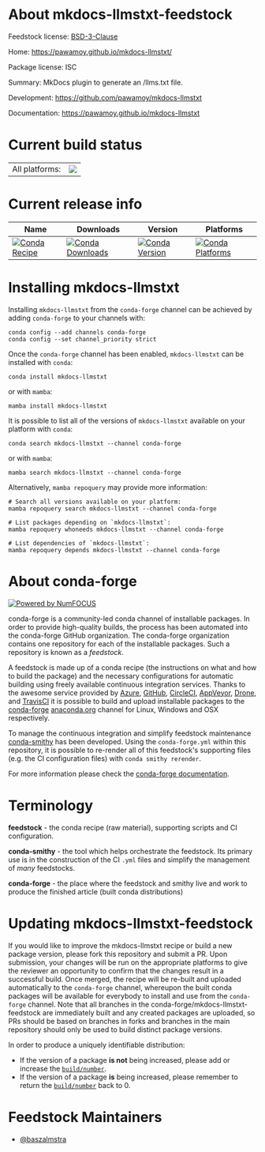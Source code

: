 About mkdocs-llmstxt-feedstock
==============================

Feedstock license: [BSD-3-Clause](https://github.com/conda-forge/mkdocs-llmstxt-feedstock/blob/main/LICENSE.txt)

Home: https://pawamoy.github.io/mkdocs-llmstxt/

Package license: ISC

Summary: MkDocs plugin to generate an /llms.txt file.

Development: https://github.com/pawamoy/mkdocs-llmstxt

Documentation: https://pawamoy.github.io/mkdocs-llmstxt

Current build status
====================


<table><tr><td>All platforms:</td>
    <td>
      <a href="https://dev.azure.com/conda-forge/feedstock-builds/_build/latest?definitionId=26295&branchName=main">
        <img src="https://dev.azure.com/conda-forge/feedstock-builds/_apis/build/status/mkdocs-llmstxt-feedstock?branchName=main">
      </a>
    </td>
  </tr>
</table>

Current release info
====================

| Name | Downloads | Version | Platforms |
| --- | --- | --- | --- |
| [![Conda Recipe](https://img.shields.io/badge/recipe-mkdocs--llmstxt-green.svg)](https://anaconda.org/conda-forge/mkdocs-llmstxt) | [![Conda Downloads](https://img.shields.io/conda/dn/conda-forge/mkdocs-llmstxt.svg)](https://anaconda.org/conda-forge/mkdocs-llmstxt) | [![Conda Version](https://img.shields.io/conda/vn/conda-forge/mkdocs-llmstxt.svg)](https://anaconda.org/conda-forge/mkdocs-llmstxt) | [![Conda Platforms](https://img.shields.io/conda/pn/conda-forge/mkdocs-llmstxt.svg)](https://anaconda.org/conda-forge/mkdocs-llmstxt) |

Installing mkdocs-llmstxt
=========================

Installing `mkdocs-llmstxt` from the `conda-forge` channel can be achieved by adding `conda-forge` to your channels with:

```
conda config --add channels conda-forge
conda config --set channel_priority strict
```

Once the `conda-forge` channel has been enabled, `mkdocs-llmstxt` can be installed with `conda`:

```
conda install mkdocs-llmstxt
```

or with `mamba`:

```
mamba install mkdocs-llmstxt
```

It is possible to list all of the versions of `mkdocs-llmstxt` available on your platform with `conda`:

```
conda search mkdocs-llmstxt --channel conda-forge
```

or with `mamba`:

```
mamba search mkdocs-llmstxt --channel conda-forge
```

Alternatively, `mamba repoquery` may provide more information:

```
# Search all versions available on your platform:
mamba repoquery search mkdocs-llmstxt --channel conda-forge

# List packages depending on `mkdocs-llmstxt`:
mamba repoquery whoneeds mkdocs-llmstxt --channel conda-forge

# List dependencies of `mkdocs-llmstxt`:
mamba repoquery depends mkdocs-llmstxt --channel conda-forge
```


About conda-forge
=================

[![Powered by
NumFOCUS](https://img.shields.io/badge/powered%20by-NumFOCUS-orange.svg?style=flat&colorA=E1523D&colorB=007D8A)](https://numfocus.org)

conda-forge is a community-led conda channel of installable packages.
In order to provide high-quality builds, the process has been automated into the
conda-forge GitHub organization. The conda-forge organization contains one repository
for each of the installable packages. Such a repository is known as a *feedstock*.

A feedstock is made up of a conda recipe (the instructions on what and how to build
the package) and the necessary configurations for automatic building using freely
available continuous integration services. Thanks to the awesome service provided by
[Azure](https://azure.microsoft.com/en-us/services/devops/), [GitHub](https://github.com/),
[CircleCI](https://circleci.com/), [AppVeyor](https://www.appveyor.com/),
[Drone](https://cloud.drone.io/welcome), and [TravisCI](https://travis-ci.com/)
it is possible to build and upload installable packages to the
[conda-forge](https://anaconda.org/conda-forge) [anaconda.org](https://anaconda.org/)
channel for Linux, Windows and OSX respectively.

To manage the continuous integration and simplify feedstock maintenance
[conda-smithy](https://github.com/conda-forge/conda-smithy) has been developed.
Using the ``conda-forge.yml`` within this repository, it is possible to re-render all of
this feedstock's supporting files (e.g. the CI configuration files) with ``conda smithy rerender``.

For more information please check the [conda-forge documentation](https://conda-forge.org/docs/).

Terminology
===========

**feedstock** - the conda recipe (raw material), supporting scripts and CI configuration.

**conda-smithy** - the tool which helps orchestrate the feedstock.
                   Its primary use is in the construction of the CI ``.yml`` files
                   and simplify the management of *many* feedstocks.

**conda-forge** - the place where the feedstock and smithy live and work to
                  produce the finished article (built conda distributions)


Updating mkdocs-llmstxt-feedstock
=================================

If you would like to improve the mkdocs-llmstxt recipe or build a new
package version, please fork this repository and submit a PR. Upon submission,
your changes will be run on the appropriate platforms to give the reviewer an
opportunity to confirm that the changes result in a successful build. Once
merged, the recipe will be re-built and uploaded automatically to the
`conda-forge` channel, whereupon the built conda packages will be available for
everybody to install and use from the `conda-forge` channel.
Note that all branches in the conda-forge/mkdocs-llmstxt-feedstock are
immediately built and any created packages are uploaded, so PRs should be based
on branches in forks and branches in the main repository should only be used to
build distinct package versions.

In order to produce a uniquely identifiable distribution:
 * If the version of a package **is not** being increased, please add or increase
   the [``build/number``](https://docs.conda.io/projects/conda-build/en/latest/resources/define-metadata.html#build-number-and-string).
 * If the version of a package **is** being increased, please remember to return
   the [``build/number``](https://docs.conda.io/projects/conda-build/en/latest/resources/define-metadata.html#build-number-and-string)
   back to 0.

Feedstock Maintainers
=====================

* [@baszalmstra](https://github.com/baszalmstra/)

